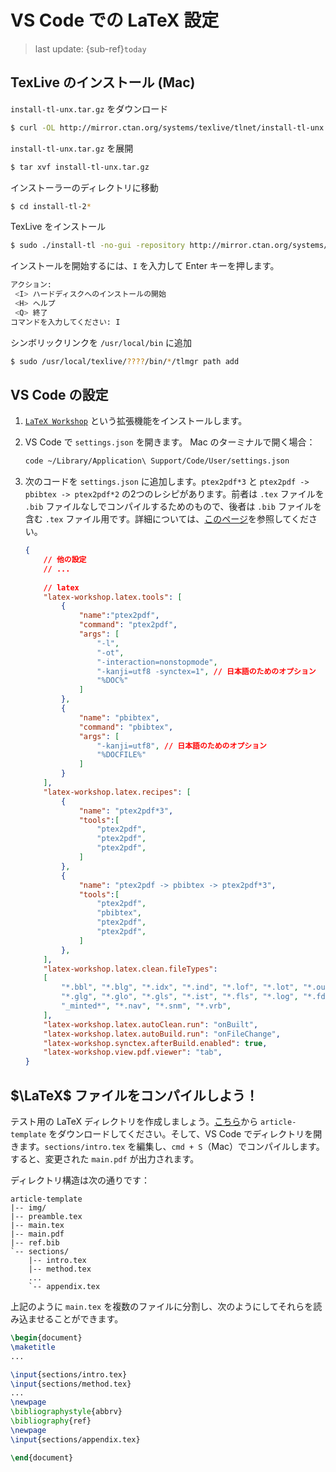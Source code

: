 # VS Code での LaTeX 設定
> last update: {sub-ref}`today`

## TexLive のインストール (Mac)

`install-tl-unx.tar.gz` をダウンロード
```bash
$ curl -OL http://mirror.ctan.org/systems/texlive/tlnet/install-tl-unx.tar.gz
```

`install-tl-unx.tar.gz` を展開
```bash
$ tar xvf install-tl-unx.tar.gz
```

インストーラーのディレクトリに移動
```bash
$ cd install-tl-2*
```

TexLive をインストール
```bash
$ sudo ./install-tl -no-gui -repository http://mirror.ctan.org/systems/texlive/tlnet/
```

インストールを開始するには、`I` を入力して Enter キーを押します。
```bash
アクション:
 <I> ハードディスクへのインストールの開始
 <H> ヘルプ
 <Q> 終了
コマンドを入力してください: I
```

シンボリックリンクを `/usr/local/bin` に追加
```bash
$ sudo /usr/local/texlive/????/bin/*/tlmgr path add
```

## VS Code の設定

1. [`LaTeX Workshop`](https://marketplace.visualstudio.com/items?itemName=James-Yu.latex-workshop) という拡張機能をインストールします。

2. VS Code で `settings.json` を開きます。
    Mac のターミナルで開く場合：
    ```bash
    code ~/Library/Application\ Support/Code/User/settings.json
    ```

3. 次のコードを `settings.json` に追加します。`ptex2pdf*3` と `ptex2pdf -> pbibtex -> ptex2pdf*2` の2つのレシピがあります。前者は `.tex` ファイルを `.bib` ファイルなしでコンパイルするためのもので、後者は `.bib` ファイルを含む `.tex` ファイル用です。詳細については、[このページ](https://github.com/James-Yu/LaTeX-Workshop/wiki/Compile#building-the-document)を参照してください。

    ```json
    {
        // 他の設定
        // ...
        
        // latex
        "latex-workshop.latex.tools": [
            {
                "name":"ptex2pdf",
                "command": "ptex2pdf",
                "args": [
                    "-l",
                    "-ot",
                    "-interaction=nonstopmode",
                    "-kanji=utf8 -synctex=1", // 日本語のためのオプション
                    "%DOC%"
                ]
            },
            {
                "name": "pbibtex",
                "command": "pbibtex",
                "args": [
                    "-kanji=utf8", // 日本語のためのオプション
                    "%DOCFILE%"
                ]
            }
        ],
        "latex-workshop.latex.recipes": [
            {
                "name": "ptex2pdf*3",
                "tools":[
                    "ptex2pdf",
                    "ptex2pdf",
                    "ptex2pdf",
                ]
            },
            {
                "name": "ptex2pdf -> pbibtex -> ptex2pdf*3",
                "tools":[
                    "ptex2pdf",
                    "pbibtex",
                    "ptex2pdf",
                    "ptex2pdf",
                ]
            },
        ],
        "latex-workshop.latex.clean.fileTypes":
        [
            "*.bbl", "*.blg", "*.idx", "*.ind", "*.lof", "*.lot", "*.out", "*.toc", "*.acn", "*.acr", "*.alg",
            "*.glg", "*.glo", "*.gls", "*.ist", "*.fls", "*.log", "*.fdb_latexmk", "*.synctex.gz",
            "_minted*", "*.nav", "*.snm", "*.vrb",
        ],
        "latex-workshop.latex.autoClean.run": "onBuilt",
        "latex-workshop.latex.autoBuild.run": "onFileChange",
        "latex-workshop.synctex.afterBuild.enabled": true,
        "latex-workshop.view.pdf.viewer": "tab",
    }
    ```

## $\LaTeX$ ファイルをコンパイルしよう！
テスト用の LaTeX ディレクトリを作成しましょう。[こちら](https://github.com/kkensuke/latex-template)から `article-template` をダウンロードしてください。そして、VS Code でディレクトリを開きます。`sections/intro.tex` を編集し、`cmd + S`（Mac）でコンパイルします。すると、変更された `main.pdf` が出力されます。

ディレクトリ構造は次の通りです：
```
article-template
|-- img/
|-- preamble.tex
|-- main.tex
|-- main.pdf
|-- ref.bib
`-- sections/
    |-- intro.tex
    |-- method.tex
    ...
    `-- appendix.tex
```

上記のように `main.tex` を複数のファイルに分割し、次のようにしてそれらを読み込ませることができます。
```latex
\begin{document}
\maketitle
...

\input{sections/intro.tex}
\input{sections/method.tex}
...
\newpage
\bibliographystyle{abbrv}
\bibliography{ref}
\newpage
\input{sections/appendix.tex}

\end{document}
```